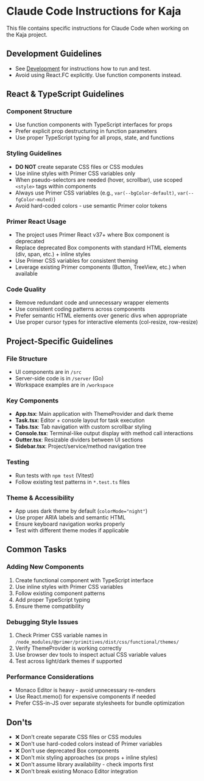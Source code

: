 # Claude Code Instructions for Kaja

This file contains specific instructions for Claude Code when working on the Kaja project.

## Development Guidelines

- See [Development](README.md#development) for instructions how to run and test.
- Avoid using React.FC explicitly. Use function components instead.

## React & TypeScript Guidelines

### Component Structure
- Use function components with TypeScript interfaces for props
- Prefer explicit prop destructuring in function parameters
- Use proper TypeScript typing for all props, state, and functions

### Styling Guidelines
- **DO NOT** create separate CSS files or CSS modules
- Use inline styles with Primer CSS variables only
- When pseudo-selectors are needed (hover, scrollbar), use scoped `<style>` tags within components
- Always use Primer CSS variables (e.g., `var(--bgColor-default)`, `var(--fgColor-muted)`)
- Avoid hard-coded colors - use semantic Primer color tokens

### Primer React Usage
- The project uses Primer React v37+ where Box component is deprecated
- Replace deprecated Box components with standard HTML elements (div, span, etc.) + inline styles
- Use Primer CSS variables for consistent theming
- Leverage existing Primer components (Button, TreeView, etc.) when available

### Code Quality
- Remove redundant code and unnecessary wrapper elements
- Use consistent coding patterns across components
- Prefer semantic HTML elements over generic divs when appropriate
- Use proper cursor types for interactive elements (col-resize, row-resize)

## Project-Specific Guidelines

### File Structure
- UI components are in `/src`
- Server-side code is in `/server` (Go)
- Workspace examples are in `/workspace`

### Key Components
- **App.tsx**: Main application with ThemeProvider and dark theme
- **Task.tsx**: Editor + console layout for task execution
- **Tabs.tsx**: Tab navigation with custom scrollbar styling
- **Console.tsx**: Terminal-like output display with method call interactions
- **Gutter.tsx**: Resizable dividers between UI sections
- **Sidebar.tsx**: Project/service/method navigation tree

### Testing
- Run tests with `npm test` (Vitest)
- Follow existing test patterns in `*.test.ts` files

### Theme & Accessibility
- App uses dark theme by default (`colorMode="night"`)
- Use proper ARIA labels and semantic HTML
- Ensure keyboard navigation works properly
- Test with different theme modes if applicable

## Common Tasks

### Adding New Components
1. Create functional component with TypeScript interface
2. Use inline styles with Primer CSS variables
3. Follow existing component patterns
4. Add proper TypeScript typing
5. Ensure theme compatibility

### Debugging Style Issues
1. Check Primer CSS variable names in `/node_modules/@primer/primitives/dist/css/functional/themes/`
2. Verify ThemeProvider is working correctly
3. Use browser dev tools to inspect actual CSS variable values
4. Test across light/dark themes if supported

### Performance Considerations
- Monaco Editor is heavy - avoid unnecessary re-renders
- Use React.memo() for expensive components if needed
- Prefer CSS-in-JS over separate stylesheets for bundle optimization

## Don'ts
- ❌ Don't create separate CSS files or CSS modules
- ❌ Don't use hard-coded colors instead of Primer variables  
- ❌ Don't use deprecated Box components
- ❌ Don't mix styling approaches (sx props + inline styles)
- ❌ Don't assume library availability - check imports first
- ❌ Don't break existing Monaco Editor integration